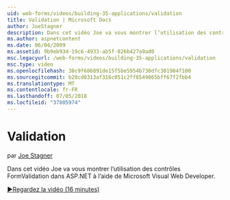 ```yaml
---
uid: web-forms/videos/building-35-applications/validation
title: Validation | Microsoft Docs
author: JoeStagner
description: Dans cet vidéo Joe va vous montrer l’utilisation des contrôles FormValidation dans ASP.NET à l’aide de Microsoft Visual Web Developer.
ms.author: aspnetcontent
ms.date: 06/04/2009
ms.assetid: 9b9eb93d-19c6-4933-ab5f-826b427a9ad0
msc.legacyurl: /web-forms/videos/building-35-applications/validation
msc.type: video
ms.openlocfilehash: 38c9f686891de15f5be5954b730dfc301984f100
ms.sourcegitcommit: b28cd0313af316c051c2ff8549865bff67f2fbb4
ms.translationtype: MT
ms.contentlocale: fr-FR
ms.lasthandoff: 07/05/2018
ms.locfileid: "37805974"
---
```

<a name="validation"></a>Validation
====================
par [Joe Stagner](https://github.com/JoeStagner)

Dans cet vidéo Joe va vous montrer l’utilisation des contrôles FormValidation dans ASP.NET à l’aide de Microsoft Visual Web Developer.

[&#9654;Regardez la vidéo (16 minutes)](https://channel9.msdn.com/Blogs/ASP-NET-Site-Videos/validation)
